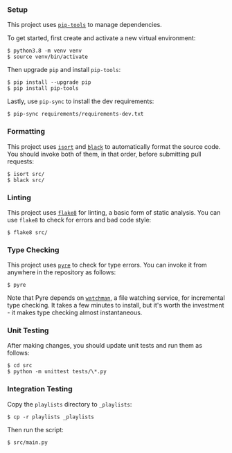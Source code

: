### Setup

This project uses [`pip-tools`](https://github.com/jazzband/pip-tools) to manage
dependencies.

To get started, first create and activate a new virtual environment:
```
$ python3.8 -m venv venv
$ source venv/bin/activate
```

Then upgrade `pip` and install `pip-tools`:
```
$ pip install --upgrade pip
$ pip install pip-tools
```

Lastly, use `pip-sync` to install the dev requirements:
```
$ pip-sync requirements/requirements-dev.txt
```

### Formatting

This project uses [`isort`](https://github.com/pycqa/isort) and
[`black`](https://github.com/psf/black) to automatically format the source code.
You should invoke both of them, in that order, before submitting pull requests:
```
$ isort src/
$ black src/
```

### Linting

This project uses [`flake8`](https://github.com/pycqa/flake8) for linting, a
basic form of static analysis. You can use `flake8` to check for errors and bad
code style:
```
$ flake8 src/
```

### Type Checking

This project uses [`pyre`](https://github.com/facebook/pyre-check) to check for
type errors. You can invoke it from anywhere in the repository as follows:
```
$ pyre
```

Note that Pyre depends on [`watchman`](https://github.com/facebook/watchman), a
file watching service, for incremental type checking. It takes a few minutes to
install, but it's worth the investment - it makes type checking almost
instantaneous.

### Unit Testing

After making changes, you should update unit tests and run them as follows:
```
$ cd src
$ python -m unittest tests/\*.py
```

### Integration Testing

Copy the `playlists` directory to `_playlists`:
```
$ cp -r playlists _playlists
```

Then run the script:
```
$ src/main.py
```
